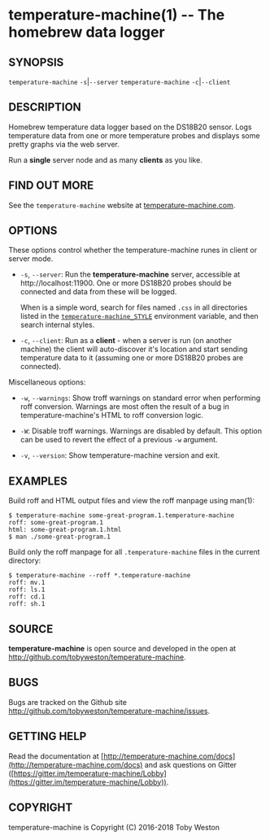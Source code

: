 temperature-machine(1) -- The homebrew data logger
==================================================

## SYNOPSIS

`temperature-machine` `-s`|`--server` 
`temperature-machine` `-c`|`--client`

## DESCRIPTION

Homebrew temperature data logger based on the DS18B20 sensor. Logs temperature data from one or 
more temperature probes and displays some pretty graphs via the web server.

Run a **single** server node and as many **clients** as you like.

## FIND OUT MORE

See the `temperature-machine` website at [temperature-machine.com](http://temperature-machine.com).

## OPTIONS

These options control whether the temperature-machine runes in client or server mode.

  * `-s`, `--server`:
    Run the **temperature-machine** server, accessible at http://localhost:11900. One or more DS18B20 probes should be 
    connected and data from these will be logged.

    When <module> is a simple word, search for files named <module>`.css` in all
    directories listed in the [`temperature-machine_STYLE`](#ENVIRONMENT) environment variable,
    and then search internal styles.

  * `-c`, `--client`:
    Run as a **client** - when a server is run (on another machine) the client will auto-discover it's location and 
    start sending temperature data to it (assuming one or more DS18B20 probes are connected). 

Miscellaneous options:

  * `-w`, `--warnings`:
    Show troff warnings on standard error when performing roff conversion.
    Warnings are most often the result of a bug in temperature-machine's HTML to roff conversion
    logic.

  * `-W`:
    Disable troff warnings. Warnings are disabled by default. This option can be
    used to revert the effect of a previous `-w` argument.

  * `-v`, `--version`:
    Show temperature-machine version and exit.


## EXAMPLES

Build roff and HTML output files and view the roff manpage using man(1):

    $ temperature-machine some-great-program.1.temperature-machine
    roff: some-great-program.1
    html: some-great-program.1.html
    $ man ./some-great-program.1

Build only the roff manpage for all `.temperature-machine` files in the current directory:

    $ temperature-machine --roff *.temperature-machine
    roff: mv.1
    roff: ls.1
    roff: cd.1
    roff: sh.1


## SOURCE

**temperature-machine** is open source and developed in the open at http://github.com/tobyweston/temperature-machine. 

## BUGS 

Bugs are tracked on the Github site http://github.com/tobyweston/temperature-machine/issues.

## GETTING HELP

Read the documentation at [http://temperature-machine.com/docs](http://temperature-machine.com/docs) and ask questions
on Gitter ([https://gitter.im/temperature-machine/Lobby](https://gitter.im/temperature-machine/Lobby)).

## COPYRIGHT

temperature-machine is Copyright (C) 2016-2018 Toby Weston